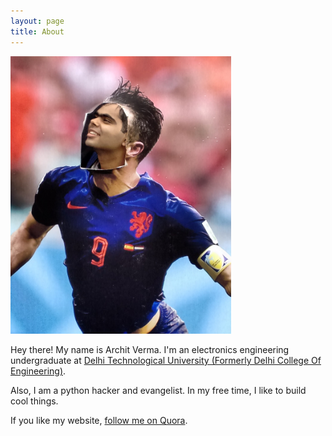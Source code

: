 ```yaml
---
layout: page
title: About
---
```

<img src="/public/display_vanpersie.jpg" alt="Me at Holland Film Festival, Mumbai" style="width:70%;height:auto;">

Hey there! My name is Archit Verma.
I'm an electronics engineering undergraduate at <a href="http://dce.edu/">Delhi Technological University (Formerly Delhi College Of Engineering)</a>.

Also, I am a python hacker and evangelist. In my free time, I like to build cool things.

If you like my website, <a href="http://www.quora.com/Archit-Verma-1">follow me on Quora</a>.

